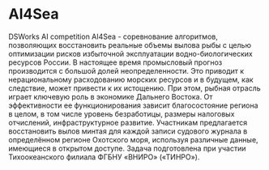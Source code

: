 # AI4Sea
DSWorks AI competition
AI4Sea - соревнование алгоритмов, позволяющих восстановить реальные объемы вылова рыбы с целью оптимизации рисков избыточной эксплуатации водно-биологических ресурсов России.
В настоящее время промысловый прогноз производится с большой долей неопределенности. Это приводит к нерациональному расходованию морских ресурсов и в будущем, как следствие, может привести к их истощению. При этом, рыбная отрасль играет ключевую роль в экономике Дальнего Востока. От эффективности ее функционирования зависит благосостояние региона в целом, в том числе уровень безработицы, размеры налоговых отчислений, инфраструктурное развитие. 
Участникам предлагается восстановить вылов минтая для каждой записи судового журнала в определённом регионе Охотского моря, используя различные данные, имеющиеся в открытом доступе. 
Задача подготовлена при участии Тихоокеанского филиала ФГБНУ «ВНИРО» («ТИНРО»).
